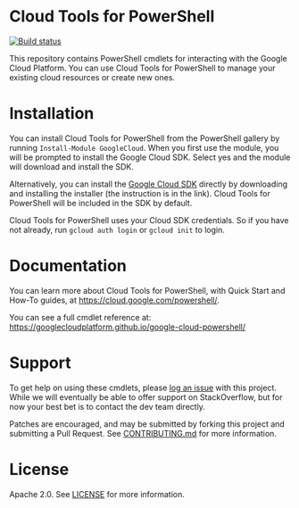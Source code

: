 # Cloud Tools for PowerShell

[![Build status](https://ci.appveyor.com/api/projects/status/r11ovv4348852ktt?svg=true)](https://ci.appveyor.com/project/GoogleCloudPowerShell/google-cloud-powershell)

This repository contains PowerShell cmdlets for interacting with the Google
Cloud Platform. You can use Cloud Tools for PowerShell to manage your existing
cloud resources or create new ones.

# Installation

You can install Cloud Tools for PowerShell from the PowerShell gallery by running
`Install-Module GoogleCloud`. When you first use the module, you will be prompted
to install the Google Cloud SDK. Select yes and the module will download
and install the SDK.

Alternatively, you can install the [Google Cloud SDK](https://cloud.google.com/sdk/docs/quickstart-windows)
directly by downloading and installing the installer (the instruction is in the link).
Cloud Tools for PowerShell will be included in the SDK by default.

Cloud Tools for PowerShell uses your Cloud SDK credentials. So if you have not
already, run `gcloud auth login` or `gcloud init` to login.

# Documentation

You can learn more about Cloud Tools for PowerShell, with Quick Start and How-To
guides, at https://cloud.google.com/powershell/.

You can see a full cmdlet reference at:
https://googlecloudplatform.github.io/google-cloud-powershell/

# Support

To get help on using these cmdlets, please
[log an issue](https://github.com/GoogleCloudPlatform/google-cloud-powershell/issues/new)
with this project. While we will eventually be able to offer support on
StackOverflow, but for now your best bet is to contact the dev team directly.

Patches are encouraged, and may be submitted by forking this project and
submitting a Pull Request. See [CONTRIBUTING.md](CONTRIBUTING.md) for more
information.

# License

Apache 2.0. See [LICENSE](LICENSE) for more information.

